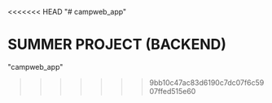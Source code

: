 <<<<<<< HEAD
"# campweb_app" 

SUMMER PROJECT (BACKEND)
=======
"campweb_app" 
>>>>>>> 9bb10c47ac83d6190c7dc07f6c5907ffed515e60
